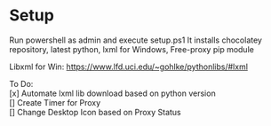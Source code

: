 # Setup
Run powershell as admin and execute setup.ps1
It installs chocolatey repository, latest python, lxml for Windows, Free-proxy pip module

Libxml for Win:
https://www.lfd.uci.edu/~gohlke/pythonlibs/#lxml


To Do:  
[x] Automate lxml lib download based on python version  
[] Create Timer for Proxy  
[] Change Desktop Icon based on Proxy Status  
